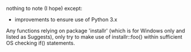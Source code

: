 nothing to note (I hope) except:

- improvements to ensure use of Python 3.x

Any functions relying on package 'installr' (which is for Windows only and listed as Suggests), only try to make use of installr::foo() within sufficient OS checking if() statements.

 



